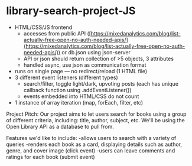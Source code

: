 # library-search-project-JS

- HTML/CSS/JS frontend
    - accesses from public API ([https://mixedanalytics.com/blog/list-actually-free-open-no-auth-needed-apis/](https://mixedanalytics.com/blog/list-actually-free-open-no-auth-needed-apis/)) or db.json using json-server
    - API or json should return collection of >5 objects, 3 attributes
    - handled async, use json as communication format
- runs on single page — no redirect/reload (1 HTML file)
- 3 different event listeners (different types)
    - search/filter, toggle light/dark, upvoting posts (each has unique callback function using .addEventListener())
    - events embedded into HTML/CSS do not count
- 1 instance of array iteration (map, forEach, filter, etc)

Project Pitch:
Our project aims to let users search for books using a group of different criteria, including: title, author, subject, etc. 
We'll be using the Open Library API as a database to pull from.  

Features we'd like to include:
-allows users to search with a variety of queries
-renders each book as a card, displaying details such as author, genre, and cover image (click event)
-users can leave comments and ratings for each book (submit event)